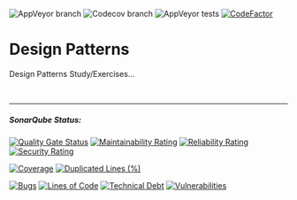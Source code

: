 ![AppVeyor branch](https://img.shields.io/appveyor/ci/lmorelato/design-patterns/master.svg?logo=appveyor&logoColor=white)
![Codecov branch](https://img.shields.io/codecov/c/github/lmorelato/design-patterns/master.svg?logo=codecov&logoColor=white) 
![AppVeyor tests](https://img.shields.io/appveyor/tests/lmorelato/design-patterns.svg)
[![CodeFactor](https://www.codefactor.io/repository/github/lmorelato/design-patterns/badge)](https://www.codefactor.io/repository/github/lmorelato/design-patterns)

# Design Patterns
Design Patterns Study/Exercises...

<br/>
<hr>

##### SonarQube Status:
[![Quality Gate Status](https://sonarcloud.io/api/project_badges/measure?project=lmorelato_design-patterns&metric=alert_status)](https://sonarcloud.io/dashboard?id=lmorelato_design-patterns)
[![Maintainability Rating](https://sonarcloud.io/api/project_badges/measure?project=lmorelato_design-patterns&metric=sqale_rating)](https://sonarcloud.io/dashboard?id=lmorelato_design-patterns)
[![Reliability Rating](https://sonarcloud.io/api/project_badges/measure?project=lmorelato_design-patterns&metric=reliability_rating)](https://sonarcloud.io/dashboard?id=lmorelato_design-patterns)
[![Security Rating](https://sonarcloud.io/api/project_badges/measure?project=lmorelato_design-patterns&metric=security_rating)](https://sonarcloud.io/dashboard?id=lmorelato_design-patterns)

[![Coverage](https://sonarcloud.io/api/project_badges/measure?project=lmorelato_design-patterns&metric=coverage)](https://sonarcloud.io/dashboard?id=lmorelato_design-patterns)
[![Duplicated Lines (%)](https://sonarcloud.io/api/project_badges/measure?project=lmorelato_design-patterns&metric=duplicated_lines_density)](https://sonarcloud.io/dashboard?id=lmorelato_design-patterns)

[![Bugs](https://sonarcloud.io/api/project_badges/measure?project=lmorelato_design-patterns&metric=bugs)](https://sonarcloud.io/dashboard?id=lmorelato_design-patterns)
[![Lines of Code](https://sonarcloud.io/api/project_badges/measure?project=lmorelato_design-patterns&metric=ncloc)](https://sonarcloud.io/dashboard?id=lmorelato_design-patterns)
[![Technical Debt](https://sonarcloud.io/api/project_badges/measure?project=lmorelato_design-patterns&metric=sqale_index)](https://sonarcloud.io/dashboard?id=lmorelato_design-patterns)
[![Vulnerabilities](https://sonarcloud.io/api/project_badges/measure?project=lmorelato_design-patterns&metric=vulnerabilities)](https://sonarcloud.io/dashboard?id=lmorelato_design-patterns)
